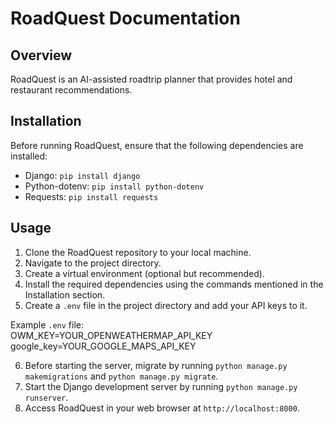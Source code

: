 # RoadQuest Documentation

## Overview

RoadQuest is an AI-assisted roadtrip planner that provides hotel and restaurant recommendations. 

## Installation

Before running RoadQuest, ensure that the following dependencies are installed:

- Django: `pip install django`
- Python-dotenv: `pip install python-dotenv`
- Requests: `pip install requests`

## Usage

1. Clone the RoadQuest repository to your local machine.
2. Navigate to the project directory.
3. Create a virtual environment (optional but recommended).
4. Install the required dependencies using the commands mentioned in the Installation section.
5. Create a `.env` file in the project directory and add your API keys to it.

Example `.env` file: <br />
OWM_KEY=YOUR_OPENWEATHERMAP_API_KEY <br />
google_key=YOUR_GOOGLE_MAPS_API_KEY

6. Before starting the server, migrate by running `python manage.py makemigrations` and `python manage.py migrate`.
7. Start the Django development server by running `python manage.py runserver`.
8. Access RoadQuest in your web browser at `http://localhost:8000`.
